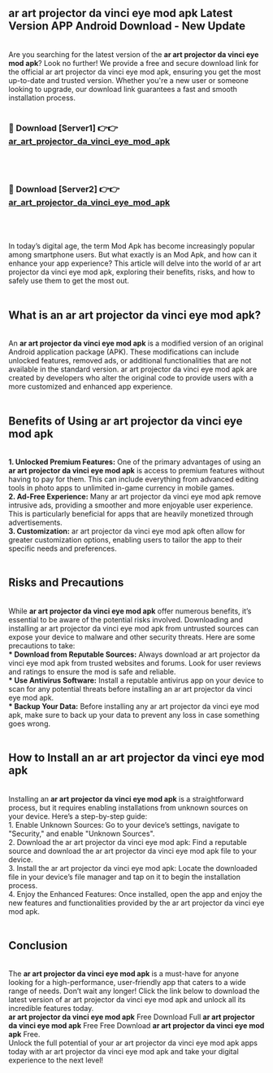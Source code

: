 ## ar art projector da vinci eye mod apk Latest Version APP Android Download - New Update
<br>
Are you searching for the latest version of the <strong>ar art projector da vinci eye mod apk</strong>? Look no further! We provide a free and secure download link for the official ar art projector da vinci eye mod apk, ensuring you get the most up-to-date and trusted version. Whether you're a new user or someone looking to upgrade, our download link guarantees a fast and smooth installation process.
<br>
<br>
<h3>🔴 Download [Server1] 👉👉 <a href="https://modyolo.store/ar+art+projector+da+vinci+eye+mod+apk">ar_art_projector_da_vinci_eye_mod_apk</a></h3><br>
<br>
<h3>🔴 Download [Server2] 👉👉 <a href="https://modyolo.store/ar+art+projector+da+vinci+eye+mod+apk">ar_art_projector_da_vinci_eye_mod_apk</a></h3><br>
<br>
<br>
In today’s digital age, the term Mod Apk has become increasingly popular among smartphone users. But what exactly is an Mod Apk, and how can it enhance your app experience? This article will delve into the world of ar art projector da vinci eye mod apk, exploring their benefits, risks, and how to safely use them to get the most out.
<br>
<br>
<h2>What is an ar art projector da vinci eye mod apk?</h2>
<br>
An <strong>ar art projector da vinci eye mod apk</strong> is a modified version of an original Android application package (APK). These modifications can include unlocked features, removed ads, or additional functionalities that are not available in the standard version. ar art projector da vinci eye mod apk are created by developers who alter the original code to provide users with a more customized and enhanced app experience.
<br>
<br>
<h2>Benefits of Using ar art projector da vinci eye mod apk</h2>
<br>
<strong> 1. Unlocked Premium Features:</strong> One of the primary advantages of using an <strong>ar art projector da vinci eye mod apk</strong> is access to premium features without having to pay for them. This can include everything from advanced editing tools in photo apps to unlimited in-game currency in mobile games.
<br>
<strong> 2. Ad-Free Experience:</strong> Many ar art projector da vinci eye mod apk remove intrusive ads, providing a smoother and more enjoyable user experience. This is particularly beneficial for apps that are heavily monetized through advertisements.
<br>
<strong> 3. Customization:</strong> ar art projector da vinci eye mod apk often allow for greater customization options, enabling users to tailor the app to their specific needs and preferences.
<br>
<br>
<h2>Risks and Precautions</h2>
<br>
While <strong>ar art projector da vinci eye mod apk</strong> offer numerous benefits, it’s essential to be aware of the potential risks involved. Downloading and installing ar art projector da vinci eye mod apk from untrusted sources can expose your device to malware and other security threats. Here are some precautions to take:
<br>
<strong> * Download from Reputable Sources:</strong> Always download ar art projector da vinci eye mod apk from trusted websites and forums. Look for user reviews and ratings to ensure the mod is safe and reliable.
<br>
<strong> * Use Antivirus Software:</strong> Install a reputable antivirus app on your device to scan for any potential threats before installing an ar art projector da vinci eye mod apk.
<br>
<strong> * Backup Your Data:</strong> Before installing any ar art projector da vinci eye mod apk, make sure to back up your data to prevent any loss in case something goes wrong.
<br>
<br>
<h2>How to Install an ar art projector da vinci eye mod apk</h2>
<br>
Installing an <strong>ar art projector da vinci eye mod apk</strong> is a straightforward process, but it requires enabling installations from unknown sources on your device. Here’s a step-by-step guide:
<br>
 1. Enable Unknown Sources: Go to your device’s settings, navigate to "Security," and enable "Unknown Sources".
<br>
 2. Download the ar art projector da vinci eye mod apk: Find a reputable source and download the ar art projector da vinci eye mod apk file to your device.
<br>
 3. Install the ar art projector da vinci eye mod apk: Locate the downloaded file in your device’s file manager and tap on it to begin the installation process.
<br>
 4. Enjoy the Enhanced Features: Once installed, open the app and enjoy the new features and functionalities provided by the ar art projector da vinci eye mod apk.
<br>
<br>
<h2><strong>Conclusion</strong></h2>
<br>
The <strong>ar art projector da vinci eye mod apk</strong> is a must-have for anyone looking for a high-performance, user-friendly app that caters to a wide range of needs. Don’t wait any longer! Click the link below to download the latest version of ar art projector da vinci eye mod apk and unlock all its incredible features today.
<br>
<strong>ar art projector da vinci eye mod apk</strong> Free Download Full <strong>ar art projector da vinci eye mod apk</strong> Free Free Download <strong>ar art projector da vinci eye mod apk</strong> Free.
<br>
Unlock the full potential of your ar art projector da vinci eye mod apk apps today with ar art projector da vinci eye mod apk and take your digital experience to the next level!